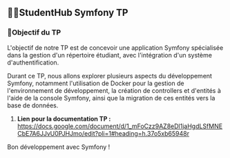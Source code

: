 ## 🧑‍🎓StudentHub Symfony TP

### 🥇Objectif du TP

L'objectif de notre TP est de concevoir une application Symfony spécialisée dans la gestion d'un répertoire étudiant, avec l'intégration d'un système d'authentification.

 Durant ce TP, nous allons explorer plusieurs aspects du développement Symfony, notamment l'utilisation de Docker pour la gestion de l'environnement de développement, la création de controllers et d'entités à l'aide de la console Symfony, ainsi que la migration de ces entités vers la base de données.

1. **Lien pour la documentation TP :**
https://docs.google.com/document/d/1_mFoCzz9AZ8eDl1jaHgdLSfMNECbE7A6JJvU0PJHJmo/edit?pli=1#heading=h.37o5xb65948r


 Bon développement avec Symfony !
